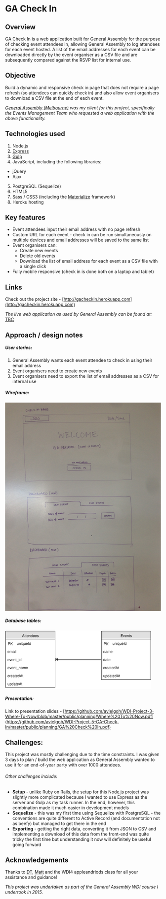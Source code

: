 # GA Check In

## Overview

GA Check In is a web application built for General Assembly for the purpose of checking event attendees in, allowing General Assembly to log attendees for each event hosted. A list of the email addresses for each event can be downloaded directly by the event organiser as a CSV file and are subsequently compared against the RSVP list for internal use.

## Objective

Build a dynamic and responsive check in page that does not require a page refresh (so attendees can quickly check in) and also allow event organisers to download a CSV file at the end of each event.

*[General Assembly (Melbourne)](https://generalassemb.ly/melbourne) was my client for this project, specifically the Events Management Team who requested a web application with the above functionality.*

## Technologies used

1. Node.js
2. [Express](http://expressjs.com/en/index.html)
3. [Gulp](http://gulpjs.com)
4. JavaScript, including the following libraries:
  - jQuery
  - Ajax
5. PostgreSQL (Sequelize)
6. HTML5
7. Sass / CSS3 (including the [Materialize](http://materializecss.com/) framework)
8. Heroku hosting

## Key features

- Event attendees input their email address with no page refresh
- Custom URL for each event - check in can be run simultaneously on multiple devices and email addresses will be saved to the same list
- Event organisers can:
  - Create new events
  - Delete old events
  - Download the list of email address for each event as a CSV file with a single click
- Fully mobile responsive (check in is done both on a laptop and tablet)

## Links

Check out the project site - [http://gacheckin.herokuapp.com](http://gacheckin.herokuapp.com)

*The live web application as used by General Assembly can be found at:* [TBC](TBC)

## Approach / design notes

##### User stories:

1. General Assembly wants each event attendee to check in using their email address
2. Event organisers need to create new events
3. Event organisers need to export the list of email addresses as a CSV for internal use

##### Wireframe:

![Image of Wireframe](https://raw.githubusercontent.com/avielgoh/WDI-Project-5-GA-Check-In/master/public/planning/wireframe.jpg)

##### Database tables:

![Image of Database tables](https://raw.githubusercontent.com/avielgoh/WDI-Project-5-GA-Check-In/master/public/planning/db_tables.png)

##### Presentation:

Link to presentation slides - [https://github.com/avielgoh/WDI-Project-3-Where-To-Now/blob/master/public/planning/Where%20To%20Now.pdf](https://github.com/avielgoh/WDI-Project-5-GA-Check-In/master/public/planning/GA%20Check%20In.pdf)

## Challenges:

This project was mostly challenging due to the time constraints. I was given 3 days to plan / build the web application as General Assembly wanted to use it for an end-of-year party with over 1000 attendees.

###### Other challenges include:

- **Setup** - unlike Ruby on Rails, the setup for this Node.js project was slightly more complicated because I wanted to use Express as the server and Gulp as my task runner. In the end, however, this combination made it much easier in development models
- **Sequelize** - this was my first time using Sequelize with PostgreSQL - the conventions are quite different to Active Record (and documentation not as beefy) but managed to get there in the end
- **Exporting** - getting the right data, converting it from JSON to CSV and implementing a download of this data from the front-end was quite tricky the first time but understanding it now will definitely be useful going forward

## Acknowledgements

Thanks to [DT](https://github.com/epoch), [Matt](https://github.com/mattswann) and the WDI4 appleandriods class for all your assistance and guidance!

*This project was undertaken as part of the General Assembly WDI course I undertook in 2015.*
